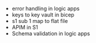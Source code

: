 * error handling in logic apps
* keys to key vault in bicep
* s1 sub 1 map to flat file
* APIM in S1
* Schema validation in logic apps